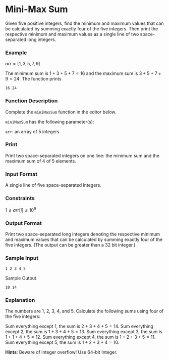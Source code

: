 # Mini-Max Sum

Given five positive integers, find the minimum and maximum values that can be calculated by summing exactly four of the five integers. Then print the respective minimum and maximum values as a single line of two space-separated long integers.

### Example

$arr = [1,3,5,7,9]$

The minimum sum is $1 + 3 + 5 + 7 = 16$ and the maximum sum is $3 + 5 + 7 + 9 = 24$. The function prints

```
16 24
```

### Function Description

Complete the `miniMaxSum` function in the editor below.

`miniMaxSum` has the following parameter(s):

`arr`: an array of $5$ integers

### Print

Print two space-separated integers on one line: the minimum sum and the maximum sum of $4$ of $5$ elements.

### Input Format

A single line of five space-separated integers.

### Constraints

$1 \leq arr[i] \leq 10^{9}$

### Output Format

Print two space-separated long integers denoting the respective minimum and maximum values that can be calculated by summing exactly four of the five integers. (The output can be greater than a 32 bit integer.)

### Sample Input

```
1 2 3 4 5
```

Sample Output

```
10 14
```

### Explanation

The numbers are $1$, $2$, $3$, $4$, and $5$. Calculate the following sums using four of the five integers:

Sum everything except $1$, the sum is $2 + 3 + 4 + 5 = 14$.
Sum everything except $2$, the sum is $1 + 3 + 4 + 5 = 13$.
Sum everything except $3$, the sum is $1 + 1 + 4 + 5 = 12$.
Sum everything except $4$, the sum is $1 + 2 + 3 + 5 = 11$.
Sum everything except $5$, the sum is $1 + 2 + 3 + 4 = 10$.

**Hints**: Beware of integer overflow! Use 64-bit Integer.
